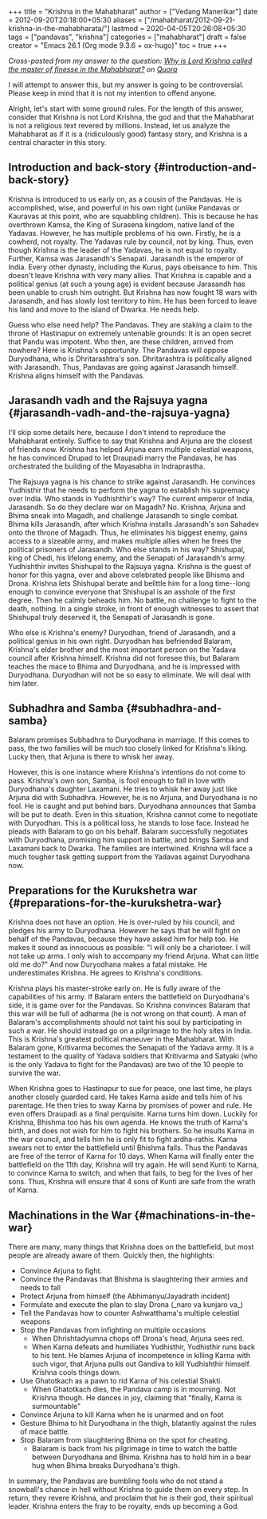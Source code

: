 +++
title = "Krishna in the Mahabharat"
author = ["Vedang Manerikar"]
date = 2012-09-20T20:18:00+05:30
aliases = ["/mahabharat/2012-09-21-krishna-in-the-mahabharata/"]
lastmod = 2020-04-05T20:26:08+05:30
tags = ["pandavas", "krishna"]
categories = ["mahabharat"]
draft = false
creator = "Emacs 26.1 (Org mode 9.3.6 + ox-hugo)"
toc = true
+++

_Cross-posted from my answer to the question: [Why is Lord Krishna
called the master of finesse in the Mahabharat?](http://www.quora.com/Mahabharata/Why-is-Lord-Krishna-called-the-master-of-finesse-in-the-Mahabharat/answer/Vedang-Manerikar) on [Quora](http://quora.com)_

I will attempt to answer this, but my answer is going to be
controversial. Please keep in mind that it is not my intention to
offend anyone.

<!--more-->

Alright, let's start with some ground rules. For the length of this
answer, consider that Krishna is not Lord Krishna, the god and that
the Mahabharat is not a religious text revered by millions. Instead,
let us analyze the Mahabharat as if it is a (ridiculously good)
fantasy story, and Krishna is a central character in this story.


## Introduction and back-story {#introduction-and-back-story}

Krishna is introduced to us early on, as a cousin of the Pandavas. He
is accomplished, wise, and powerful in his own right (unlike Pandavas
or Kauravas at this point, who are squabbling children). This is
because he has overthrown Kamsa, the King of Surasena kingdom, native
land of the Yadavas. However, he has multiple problems of his own.
Firstly, he is a cowherd, not royalty. The Yadavas rule by council,
not by king. Thus, even though Krishna is the leader of the Yadavas,
he is not equal to royalty. Further, Kamsa was Jarasandh's Senapati.
Jarasandh is the emperor of India. Every other dynasty, including the
Kurus, pays obeisance to him. This doesn't leave Krishna with very
many allies. That Krishna is capable and a political genius (at such a
young age) is evident because Jarasandh has been unable to crush him
outright. But Krishna has now fought 18 wars with Jarasandh, and has
slowly lost territory to him. He has been forced to leave his land and
move to the island of Dwarka. He needs help.

Guess who else need help? The Pandavas. They are staking a claim to
the throne of Hastinapur on extremely untenable grounds: It is an open
secret that Pandu was impotent. Who then, are these children, arrived
from nowhere? Here is Krishna's opportunity. The Pandavas will oppose
Duryodhana, who is Dhritarashtra's son. Dhritarashtra is politically
aligned with Jarasandh. Thus, Pandavas are going against Jarasandh
himself. Krishna aligns himself with the Pandavas.


## Jarasandh vadh and the Rajsuya yagna {#jarasandh-vadh-and-the-rajsuya-yagna}

I'll skip some details here, because I don't intend to reproduce the
Mahabharat entirely. Suffice to say that Krishna and Arjuna are the
closest of friends now. Krishna has helped Arjuna earn multiple
celestial weapons, he has convinced Drupad to let Draupadi marry the
Pandavas, he has orchestrated the building of the Mayasabha in
Indraprastha.

The Rajsuya yagna is his chance to strike against Jarasandh. He
convinces Yudhisthir that he needs to perform the yagna to establish
his supremacy over India. Who stands in Yudhishthir's way? The current
emperor of India, Jarasandh. So do they declare war on Magadh? No.
Krishna, Arjuna and Bhima sneak into Magadh, and challenge Jarasandh
to single combat. Bhima kills Jarasandh, after which Krishna installs
Jarasandh's son Sahadev onto the throne of Magadh. Thus, he eliminates
his biggest enemy, gains access to a sizeable army, and makes multiple
allies when he frees the political prisoners of Jarasandh. Who else
stands in his way? Shishupal, king of Chedi, his lifelong enemy, and
the Senapati of Jarasandh's army. Yudhishthir invites Shishupal to the
Rajsuya yagna. Krishna is the guest of honor for this yagna, over and
above celebrated people like Bhisma and Drona. Krishna lets Shishupal
berate and belittle him for a long time--long enough to convince
everyone that Shishupal is an asshole of the first degree. Then he
calmly beheads him. No battle, no challenge to fight to the death,
nothing. In a single stroke, in front of enough witnesses to assert
that Shishupal truly deserved it, the Senapati of Jarasandh is gone.

Who else is Krishna's enemy? Duryodhan, friend of Jarasandh, and a
political genius in his own right. Duryodhan has befriended Balaram,
Krishna's elder brother and the most important person on the Yadava
council after Krishna himself. Krishna did not foresee this, but
Balaram teaches the mace to Bhima and Duryodhana, and he is impressed
with Duryodhana. Duryodhan will not be so easy to eliminate. We will
deal with him later.


## Subhadhra and Samba {#subhadhra-and-samba}

Balaram promises Subhadhra to Duryodhana in marriage. If this comes to
pass, the two families will be much too closely linked for Krishna's
liking. Lucky then, that Arjuna is there to whisk her away.

However, this is one instance where Krishna's intentions do not come
to pass. Krishna's own son, Samba, is fool enough to fall in love with
Duryodhana's daughter Laxamani. He tries to whisk her away just like
Arjuna did with Subhadhra. However, he is no Arjuna, and Duryodhana is
no fool. He is caught and put behind bars. Duryodhana announces that
Samba will be put to death. Even in this situation, Krishna cannot
come to negotiate with Duryodhan. This is a political loss, he stands
to lose face. Instead he pleads with Balaram to go on his behalf.
Balaram successfully negotiates with Duryodhana, promising him support
in battle, and brings Samba and Laxamani back to Dwarka. The families
are intertwined. Krishna will face a much tougher task getting support
from the Yadavas against Duryodhana now.


## Preparations for the Kurukshetra war {#preparations-for-the-kurukshetra-war}

Krishna does not have an option. He is over-ruled by his council, and
pledges his army to Duryodhana. However he says that he will fight on
behalf of the Pandavas, because they have asked him for help too. He
makes it sound as innocuous as possible: "I will only be a charioteer.
I will not take up arms. I only wish to accompany my friend Arjuna.
What can little old me do?" And now Duryodhana makes a fatal mistake.
He underestimates Krishna. He agrees to Krishna's conditions.

Krishna plays his master-stroke early on. He is fully aware of the
capabilities of his army. If Balaram enters the battlefield on
Duryodhana's side, it is game over for the Pandavas. So Krishna
convinces Balaram that this war will be full of adharma (he is not
wrong on that count). A man of Balaram's accomplishments should not
taint his soul by participating in such a war. He should instead go on
a pilgrimage to the holy sites in India. <span class="underline">This</span> is Krishna's greatest
political maneuver in the Mahabharat. With Balaram gone, Kritivarma
becomes the Senapati of the Yadava army. It is a testament to the
quality of Yadava soldiers that Kritivarma and Satyaki (who is the
only Yadava to fight for the Pandavas) are two of the 10 people to
survive the war.

When Krishna goes to Hastinapur to sue for peace, one last time, he
plays another closely guarded card. He takes Karna aside and tells him
of his parentage. He then tries to sway Karna by promises of power and
rule. He even offers Draupadi as a final perquisite. Karna turns him
down. Luckily for Krishna, Bhishma too has his own agenda. He knows
the truth of Karna's birth, and does not wish for him to fight his
brothers. So he insults Karna in the war council, and tells him he is
only fit to fight ardha-rathis. Karna swears not to enter the
battlefield until Bhishma falls. Thus the Pandavas are free of the
terror of Karna for 10 days. When Karna will finally enter the
battlefield on the 11th day, Krishna will try again. He will send
Kunti to Karna, to convince Karna to switch, and when that fails, to
beg for the lives of her sons. Thus, Krishna will ensure that 4 sons
of Kunti are safe from the wrath of Karna.


## Machinations in the War {#machinations-in-the-war}

There are many, many things that Krishna does on the battlefield, but
most people are already aware of them. Quickly then, the highlights:

-   Convince Arjuna to fight.
-   Convince the Pandavas that Bhishma is slaughtering their armies and
    needs to fall
-   Protect Arjuna from himself (the Abhimanyu/Jayadrath incident)
-   Formulate and execute the plan to slay Drona (\_naro va kunjaro va\_)
-   Tell the Pandavas how to counter Ashwatthama's multiple celestial
    weapons
-   Stop the Pandavas from infighting on multiple occasions
    -   When Dhrishtadyumna chops off Drona's head, Arjuna sees red.
    -   When Karna defeats and humiliates Yudhisthir, Yudhisthir runs back
        to his tent. He blames Arjuna of incompetence in killing Karna
        with such vigor, that Arjuna pulls out Gandiva to kill Yudhishthir
        himself. Krishna cools things down.
-   Use Ghatotkach as a pawn to rid Karna of his celestial Shakti.
    -   When Ghatotkach dies, the Pandava camp is in mourning. Not Krishna
        though. He dances in joy, claiming that "finally, Karna is
        surmountable"
-   Convince Arjuna to kill Karna when he is unarmed and on foot
-   Gesture Bhima to hit Duryodhana in the thigh, blatantly against the
    rules of mace battle.
-   Stop Balaram from slaughtering Bhima on the spot for cheating.
    -   Balaram is back from his pilgrimage in time to watch the battle
        between Duryodhana and Bhima. Krishna has to hold him in a bear
        hug when Bhima breaks Duryodhana's thigh.

In summary, the Pandavas are bumbling fools who do not stand a
snowball's chance in hell without Krishna to guide them on every step.
In return, they revere Krishna, and proclaim that he is their god,
their spiritual leader. Krishna enters the fray to be royalty, ends up
becoming a God.
